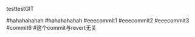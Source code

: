 testtestGIT

#hahahahahah
#hahahahahah
#eeecommit1
#eeecommit2
#eeecommit3
#commit6
#这个commit与revert无关
